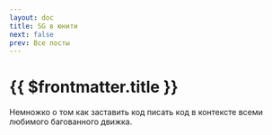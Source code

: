 ```yaml
---
layout: doc
title: SG в юнити
next: false
prev: Все посты
---
```


<script setup lang="ts">
import { useData } from 'vitepress'
</script>

# {{ $frontmatter.title }}

Немножко о том как заставить код писать код в контексте всеми любимого багованного движка.
